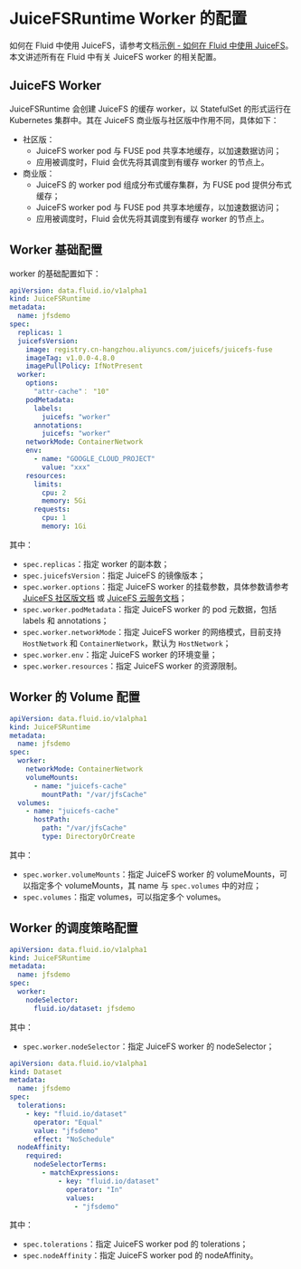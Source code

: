 # JuiceFSRuntime Worker 的配置

如何在 Fluid 中使用 JuiceFS，请参考文档[示例 - 如何在 Fluid 中使用 JuiceFS](juicefs_runtime.md)。本文讲述所有在 Fluid 中有关
JuiceFS worker 的相关配置。

## JuiceFS Worker

JuiceFSRuntime 会创建 JuiceFS 的缓存 worker，以 StatefulSet 的形式运行在 Kubernetes 集群中。其在 JuiceFS 商业版与社区版中作用不同，具体如下：

- 社区版：
  - JuiceFS worker pod 与 FUSE pod 共享本地缓存，以加速数据访问；
  - 应用被调度时，Fluid 会优先将其调度到有缓存 worker 的节点上。
- 商业版：
  - JuiceFS 的 worker pod 组成分布式缓存集群，为 FUSE pod 提供分布式缓存；
  - JuiceFS worker pod 与 FUSE pod 共享本地缓存，以加速数据访问；
  - 应用被调度时，Fluid 会优先将其调度到有缓存 worker 的节点上。

## Worker 基础配置

worker 的基础配置如下：

```yaml
apiVersion: data.fluid.io/v1alpha1
kind: JuiceFSRuntime
metadata:
  name: jfsdemo
spec:
  replicas: 1
  juicefsVersion:
    image: registry.cn-hangzhou.aliyuncs.com/juicefs/juicefs-fuse
    imageTag: v1.0.0-4.8.0
    imagePullPolicy: IfNotPresent
  worker:
    options:
      "attr-cache"： "10"
    podMetadata:
      labels:
        juicefs: "worker"
      annotations:
        juicefs: "worker"
    networkMode: ContainerNetwork
    env:
      - name: "GOOGLE_CLOUD_PROJECT"
        value: "xxx"
    resources:
      limits:
        cpu: 2
        memory: 5Gi
      requests:
        cpu: 1
        memory: 1Gi
```

其中：

- `spec.replicas`：指定 worker 的副本数；
- `spec.juicefsVersion`：指定 JuiceFS 的镜像版本；
- `spec.worker.options`：指定 JuiceFS worker 的挂载参数，具体参数请参考 [JuiceFS 社区版文档](https://juicefs.com/docs/community/command_reference/#mount) 或 [JuiceFS 云服务文档](https://juicefs.com/docs/cloud/reference/commands_reference#mount)；
- `spec.worker.podMetadata`：指定 JuiceFS worker 的 pod 元数据，包括 labels 和 annotations；
- `spec.worker.networkMode`：指定 JuiceFS worker 的网络模式，目前支持 `HostNetwork` 和 `ContainerNetwork`，默认为 `HostNetwork`；
- `spec.worker.env`：指定 JuiceFS worker 的环境变量；
- `spec.worker.resources`：指定 JuiceFS worker 的资源限制。

## Worker 的 Volume 配置

```yaml
apiVersion: data.fluid.io/v1alpha1
kind: JuiceFSRuntime
metadata:
  name: jfsdemo
spec:
  worker:
    networkMode: ContainerNetwork
    volumeMounts:
      - name: "juicefs-cache"
        mountPath: "/var/jfsCache"
  volumes:
    - name: "juicefs-cache"
      hostPath:
        path: "/var/jfsCache"
        type: DirectoryOrCreate
```

其中：
- `spec.worker.volumeMounts`：指定 JuiceFS worker 的 volumeMounts，可以指定多个 volumeMounts，其 name 与 `spec.volumes` 中的对应；
- `spec.volumes`：指定 volumes，可以指定多个 volumes。

## Worker 的调度策略配置

```yaml
apiVersion: data.fluid.io/v1alpha1
kind: JuiceFSRuntime
metadata:
  name: jfsdemo
spec:
  worker:
    nodeSelector:
      fluid.io/dataset: jfsdemo
```

其中：

- `spec.worker.nodeSelector`：指定 JuiceFS worker 的 nodeSelector；

```yaml
apiVersion: data.fluid.io/v1alpha1
kind: Dataset
metadata:
  name: jfsdemo
spec:
  tolerations:
    - key: "fluid.io/dataset"
      operator: "Equal"
      value: "jfsdemo"
      effect: "NoSchedule"
  nodeAffinity:
    required:
      nodeSelectorTerms:
        - matchExpressions:
            - key: "fluid.io/dataset"
              operator: "In"
              values:
                - "jfsdemo"
```

其中：

- `spec.tolerations`：指定 JuiceFS worker pod 的 tolerations；
- `spec.nodeAffinity`：指定 JuiceFS worker pod 的 nodeAffinity。
